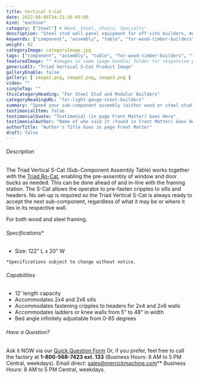 ```yaml
---
title: Vertical S-Cat
date: 2022-08-08T14:21:36-05:00
kind: "machine"
category: ["Steel"] # Wood, Steel, Stairs, Specialty"
description: "Steel stud wall panel equipment for off-site builders, modular construction, components, subcomponents and all floor and wall panelization lines."
keywords: ["component", "assembly", "table", "for-wood-timber-builders", "for-steel-stud-builders"]
weight: 02
categoryImage: categoryImage.jpg
tags: ["component", "assembly", "table", "for-wood-timber-builders", "for-steel-stud-builders"] #["framing", "table", "mobile", "stick-builder" "shed-builder"]
featuredImage: "" #images in same (page bundle) folder for responsive processing
genericAlt: "Triad Vertical S-Cat Product Image"
galleryEnable: false
gallery: [ image1.png, image2.png, image3.png ]
video: ""
singleTag: ""
thisCategoryHeading: "For Steel Stud and Modular Builders"
categoryHeadingURL: "for-light-gauge-steel-builders"
summary: "Speed your sub-component assembly (either wood or steel stud) with the Triad Vertical S-Cat"
testimonialItem: false
testimonialQuote: "Testimonial (in page Front Matter) Goes Here"
testimonialAuthor: "Name of who said it (found in Front Matter) Goes Here"
authorTitle: "Author's Title Goes in page Front Matter"
draft: false
---
```


###### Description

The Triad Vertical S-Cat (Sub-Component Assembly Table) works together with the [Triad Ro-Cat](/machine/ro-cat/), enabling the pre-assembly of window and door bucks as needed. This can be done ahead of and in-line with the framing station. The S-Cat allows the operator to pre-fasten cripples to sills and headers. No set-up is required so the Triad Vertical S-Cat is always ready to accept the next sub-component, regardless of what it may be or where it lies in its respective wall.

For both wood and steel framing.

###### Specifications*

- Size: 122" L x 20" W

`*Specifications subject to change without notice.`

###### Capabilities

- 12’ length capacity
- Accommodates 2x4 and 2x6 sills
- Accommodates fastening cripples to headers for 2x4 and 2x6 walls
- Accommodates ladders or knee walls from 5” to 48” in width
- Bed angle infinitely adjustable from 0-85 degrees

###### Have a Question?

Ask it NOW via our [Quick Question Form](#qq)
Or, if you prefer, feel free to call the factory at **1-800-568-7423 ext. 133** (Business Hours: 8 AM to 5 PM Central, weekdays). Email direct: sales@merrickmachine.com** Business Hours: 8 AM to 5 PM Central, weekdays.
